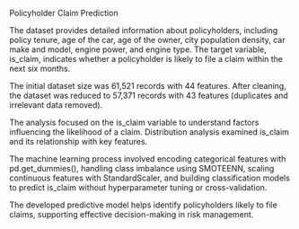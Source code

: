 Policyholder Claim Prediction

The dataset provides detailed information about policyholders, including policy tenure, age of the car, age of the owner, city population density, car make and model, engine power, and engine type. The target variable, is_claim, indicates whether a policyholder is likely to file a claim within the next six months.

The initial dataset size was 61,521 records with 44 features. After cleaning, the dataset was reduced to 57,371 records with 43 features (duplicates and irrelevant data removed).

The analysis focused on the is_claim variable to understand factors influencing the likelihood of a claim. Distribution analysis examined is_claim and its relationship with key features.

The machine learning process involved encoding categorical features with pd.get_dummies(), handling class imbalance using SMOTEENN, scaling continuous features with StandardScaler, and building classification models to predict is_claim without hyperparameter tuning or cross-validation.

The developed predictive model helps identify policyholders likely to file claims, supporting effective decision-making in risk management.
